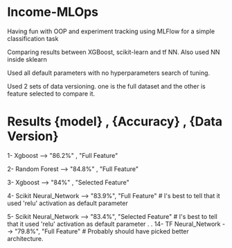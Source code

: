 # Income-MLOps
Having fun with OOP and experiment tracking using MLFlow for a simple classification task

Comparing results between XGBoost, scikit-learn and tf NN. Also used NN inside sklearn

Used all default parameters with no hyperparameters search of tuning.

Used 2 sets of data versioning. one is the full dataset and the other is feature selected to compare it.

# Results {model} , {Accuracy} , {Data Version}

1- Xgboost --> "86.2%" , "Full Feature"

2- Random Forest --> "84.8%" , "Full Feature"

3- Xgboost --> "84%" , "Selected Feature"

4- Scikit Neural_Network --> "83.9%", "Full Feature" # I's best to tell that it used 'relu' activation as default parameter

5- Scikit Neural_Network --> "83.4%", "Selected Feature" # I's best to tell that it used 'relu' activation as default parameter
.
.
14- TF Neural_Network --> "79.8%", "Full Feature" # Probably should have picked better architecture. 
